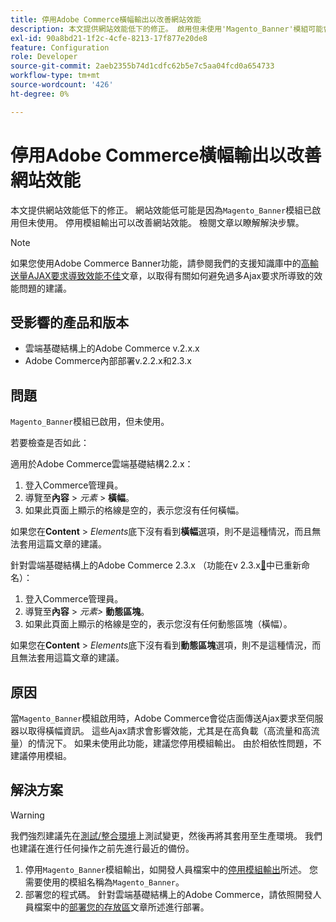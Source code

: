 ```yaml
---
title: 停用Adobe Commerce橫幅輸出以改善網站效能
description: 本文提供網站效能低下的修正。 啟用但未使用'Magento_Banner'模組可能會造成網站效能低下。 停用模組輸出可以改善網站效能。 檢閱文章以瞭解解決步驟。
exl-id: 90a8bd21-1f2c-4cfe-8213-17f877e20de8
feature: Configuration
role: Developer
source-git-commit: 2aeb2355b74d1cdfc62b5e7c5aa04fcd0a654733
workflow-type: tm+mt
source-wordcount: '426'
ht-degree: 0%

---
```


# 停用Adobe Commerce橫幅輸出以改善網站效能

本文提供網站效能低下的修正。 網站效能低可能是因為`Magento_Banner`模組已啟用但未使用。 停用模組輸出可以改善網站效能。 檢閱文章以瞭解解決步驟。

>[!NOTE]
>
>如果您使用Adobe Commerce Banner功能，請參閱我們的支援知識庫中的[高輸送量AJAX要求導致效能不佳](/help/troubleshooting/miscellaneous/high-throughput-ajax-requests-cause-poor-performance.md)文章，以取得有關如何避免過多Ajax要求所導致的效能問題的建議。

## 受影響的產品和版本

* 雲端基礎結構上的Adobe Commerce v.2.x.x
* Adobe Commerce內部部署v.2.2.x和2.3.x

## 問題

`Magento_Banner`模組已啟用，但未使用。

若要檢查是否如此：

適用於Adobe Commerce雲端基礎結構2.2.x：

1. 登入Commerce管理員。
1. 導覽至&#x200B;**內容** > *元素* > **橫幅**。
1. 如果此頁面上顯示的格線是空的，表示您沒有任何橫幅。

如果您在&#x200B;**Content** > *Elements*&#x200B;底下沒有看到&#x200B;**橫幅**&#x200B;選項，則不是這種情況，而且無法套用這篇文章的建議。

針對雲端基礎結構上的Adobe Commerce 2.3.x （功能在v 2.3.x[&#128279;](https://commerce-docs.github.io/devdocs-archive/2.3/guides/v2.3/release-notes/ReleaseNotes2.3.0Commerce.html#banner-now-dynamic-block)中已重新命名）：

1. 登入Commerce管理員。
1. 導覽至&#x200B;**內容** > *元素>* **動態區塊**。
1. 如果此頁面上顯示的格線是空的，表示您沒有任何動態區塊（橫幅）。

如果您在&#x200B;**Content** > *Elements*&#x200B;底下沒有看到&#x200B;**動態區塊**&#x200B;選項，則不是這種情況，而且無法套用這篇文章的建議。

## 原因

當`Magento_Banner`模組啟用時，Adobe Commerce會從店面傳送Ajax要求至伺服器以取得橫幅資訊。 這些Ajax請求會影響效能，尤其是在高負載（高流量和高流量）的情況下。 如果未使用此功能，建議您停用模組輸出。 由於相依性問題，不建議停用模組。

## 解決方案

>[!WARNING]
>
>我們強烈建議先在[測試/整合環境](/help/announcements/adobe-commerce-announcements/integration-environment-enhancement-request-pro-and-starter.md)上測試變更，然後再將其套用至生產環境。 我們也建議在進行任何操作之前先進行最近的備份。

1. 停用`Magento_Banner`模組輸出，如開發人員檔案中的[停用模組輸出](https://experienceleague.adobe.com/en/docs/commerce-operations/configuration-guide/files/disable-module-output)所述。 您需要使用的模組名稱為`Magento_Banner`。
1. 部署您的程式碼。 針對雲端基礎結構上的Adobe Commerce，請依照開發人員檔案中的[部署您的存放區](https://experienceleague.adobe.com/en/docs/commerce-cloud-service/user-guide/develop/deploy/staging-production)文章所述進行部署。
